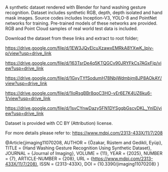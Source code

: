 A synthetic dataset rendered with Blender for hand washing gesture recognition. 
Dataset includes synthetic RGB, depth, depth isolated and hand mask images.
Source codes includes Inception-V3, YOLO-8 and PointNet networks for training.
Pre-trained models of these networks are provided. 
RGB and Point Cloud samples of real world test data is included.

Download the dataset from these links and extract to root folder;

https://drive.google.com/file/d/1EW3JQvElcuXzawxEMRkA8YXwK_Ipiv-p/view?usp=drive_link

https://drive.google.com/file/d/163TsrDe4q5KTQGCv90JRYFkCs7AGxFip/view?usp=drive_link

https://drive.google.com/file/d/1GxyTYfSodumH78NbjWdmbjm8JP8AOkAY/view?usp=drive_link

https://drive.google.com/file/d/1IoRsgBBr8qoC3HO-vEr6E7K4UZ6ku6-1/view?usp=drive_link

https://drive.google.com/file/d/1svCYnwDazy5FN1DYSgqbGscvDKL_YnID/view?usp=drive_link

Dataset is provided with CC BY (Attribution) license.

For more details please refer to:
https://www.mdpi.com/2313-433X/11/7/208

@Article{jimaging11070208,
AUTHOR = {Özakar, Rüstem and Gedikli, Eyüp},
TITLE = {Hand Washing Gesture Recognition Using Synthetic Dataset},
JOURNAL = {Journal of Imaging},
VOLUME = {11},
YEAR = {2025},
NUMBER = {7},
ARTICLE-NUMBER = {208},
URL = {https://www.mdpi.com/2313-433X/11/7/208},
ISSN = {2313-433X},
DOI = {10.3390/jimaging11070208}
}





